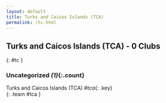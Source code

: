 ```yaml
---
layout: default
title: Turks and Caicos Islands (TCA)
permalink: /tc.html
---
```



## Turks and Caicos Islands (TCA) - 0 Clubs
{: #tc }









### Uncategorized _(1)_{:.count}


Turks and Caicos Islands  (TCA)  _#tca_{: .key} <br>
{: .team #tca }


 
